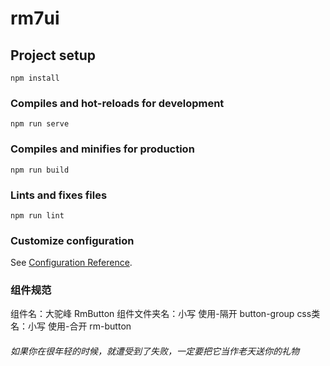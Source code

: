# rm7ui


## Project setup
```
npm install
```


### Compiles and hot-reloads for development
```
npm run serve
```

### Compiles and minifies for production
```
npm run build
```

### Lints and fixes files
```
npm run lint
```

### Customize configuration
See [Configuration Reference](https://cli.vuejs.org/config/).

### 组件规范
组件名：大驼峰 RmButton
组件文件夹名：小写 使用-隔开  button-group
css类名：小写 使用-合开 rm-button

###### 如果你在很年轻的时候，就遭受到了失败，一定要把它当作老天送你的礼物

